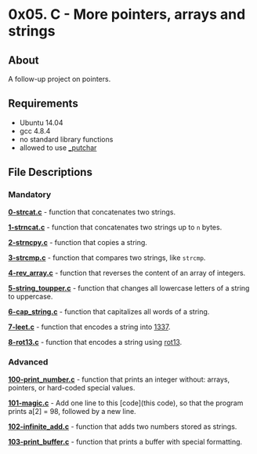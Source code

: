 # 0x05. C - More pointers, arrays and strings
## About
A follow-up project on pointers.
## Requirements
- Ubuntu 14.04
- gcc 4.8.4
- no standard library functions
- allowed to use [_putchar](https://github.com/holbertonschool/_putchar.c/blob/master/_putchar.c)
## File Descriptions
### Mandatory
**[0-strcat.c](0-strcat.c)** - function that concatenates two strings.

**[1-strncat.c](1-strncat.c)** - function that concatenates two strings up to `n` bytes.

**[2-strncpy.c](2-strncpy.c)** - function that copies a string.

**[3-strcmp.c](3-strcmp.c)** - function that compares two strings, like `strcmp`.

**[4-rev_array.c](4-rev_array.c)** - function that reverses the content of an array of integers.

**[5-string_toupper.c](5-string_toupper.c)** - function that changes all lowercase letters of a string to uppercase.

**[6-cap_string.c](6-cap_string.c)** - function that capitalizes all words of a string.

**[7-leet.c](7-leet.c)** - function that encodes a string into [1337](https://intranet.hbtn.io/rltoken/HDZQ5imXboSDnMXO9P0-Tg).

**[8-rot13.c](8-rot13.c)** - function that encodes a string using [rot13](https://intranet.hbtn.io/rltoken/IFaBd0QrK-h50gV7IoW9iQ).

### Advanced
**[100-print_number.c](100-print_number.c)** - function that prints an integer without:  arrays, pointers, or hard-coded special values.

**[101-magic.c](101-magic.c)** - Add one line to this [code](this code), so that the program prints a[2] = 98, followed by a new line.

**[102-infinite_add.c](102-infinite_add.c)** - function that adds two numbers stored as strings.

**[103-print_buffer.c](103-print_buffer.c)** - function that prints a buffer with special formatting.

